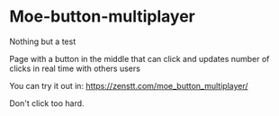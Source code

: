 # Moe-button-multiplayer
Nothing but a test

Page with a button in the middle that can click and updates number of clicks in real time with others users

You can try it out in: https://zenstt.com/moe_button_multiplayer/

Don't click too hard.
